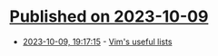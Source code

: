 # [Published on 2023-10-09](index.md)

* [2023-10-09, 19:17:15](https://lobste.rs/s/xwmczz/vim_s_useful_lists) - [Vim's useful lists](https://codeinthehole.com/tips/vim-lists/)
